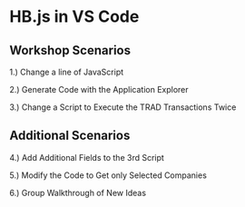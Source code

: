 # HB.js in VS Code
## Workshop Scenarios

1.) Change a line of JavaScript 

2.) Generate Code with the Application Explorer

3.) Change a Script to Execute the TRAD Transactions Twice 

## Additional Scenarios 
4.) Add Additional Fields to the 3rd Script 

5.) Modify the Code to Get only Selected Companies 

6.) Group Walkthrough of New Ideas
